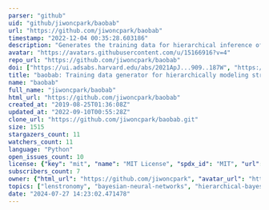 ```yaml
---
parser: "github"
uid: "github/jiwoncpark/baobab"
url: "https://github.com/jiwoncpark/baobab"
timestamp: "2022-12-04 00:35:28.603186"
description: "Generates the training data for hierarchical inference of strongly-lensed systems with Bayesian neural networks"
avatar: "https://avatars.githubusercontent.com/u/15166916?v=4"
repo_url: "https://github.com/jiwoncpark/baobab"
doi: ["https://ui.adsabs.harvard.edu/abs/2021ApJ...909..187W", "https://ui.adsabs.harvard.edu/abs/2021ApJ...910...39P", "https://ui.adsabs.harvard.edu/abs/2022ascl.soft11006P/abstract"]
title: "baobab: Training data generator for hierarchically modeling strong lenses with Bayesian neural networks"
name: "baobab"
full_name: "jiwoncpark/baobab"
html_url: "https://github.com/jiwoncpark/baobab"
created_at: "2019-08-25T01:36:08Z"
updated_at: "2022-09-10T00:55:28Z"
clone_url: "https://github.com/jiwoncpark/baobab.git"
size: 1515
stargazers_count: 11
watchers_count: 11
language: "Python"
open_issues_count: 10
license: {"key": "mit", "name": "MIT License", "spdx_id": "MIT", "url": "https://api.github.com/licenses/mit", "node_id": "MDc6TGljZW5zZTEz"}
subscribers_count: 7
owner: {"html_url": "https://github.com/jiwoncpark", "avatar_url": "https://avatars.githubusercontent.com/u/15166916?v=4", "login": "jiwoncpark", "type": "User"}
topics: ["lenstronomy", "bayesian-neural-networks", "hierarchical-bayesian-analysis", "strong-lensing"]
date: "2024-07-27 14:23:02.471478"
---
```

